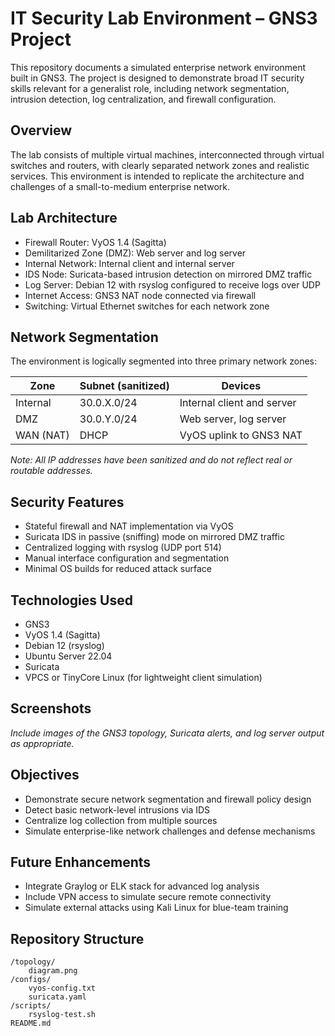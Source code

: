 # IT Security Lab Environment – GNS3 Project

This repository documents a simulated enterprise network environment built in GNS3. The project is designed to demonstrate broad IT security skills relevant for a generalist role, including network segmentation, intrusion detection, log centralization, and firewall configuration.

## Overview

The lab consists of multiple virtual machines, interconnected through virtual switches and routers, with clearly separated network zones and realistic services. This environment is intended to replicate the architecture and challenges of a small-to-medium enterprise network.

## Lab Architecture

- Firewall Router: VyOS 1.4 (Sagitta)
- Demilitarized Zone (DMZ): Web server and log server
- Internal Network: Internal client and internal server
- IDS Node: Suricata-based intrusion detection on mirrored DMZ traffic
- Log Server: Debian 12 with rsyslog configured to receive logs over UDP
- Internet Access: GNS3 NAT node connected via firewall
- Switching: Virtual Ethernet switches for each network zone

## Network Segmentation

The environment is logically segmented into three primary network zones:

| Zone        | Subnet (sanitized) | Devices                        |
|-------------|---------------------|---------------------------------|
| Internal    | 30.0.X.0/24         | Internal client and server      |
| DMZ         | 30.0.Y.0/24         | Web server, log server          |
| WAN (NAT)   | DHCP                | VyOS uplink to GNS3 NAT         |

*Note: All IP addresses have been sanitized and do not reflect real or routable addresses.*

## Security Features

- Stateful firewall and NAT implementation via VyOS
- Suricata IDS in passive (sniffing) mode on mirrored DMZ traffic
- Centralized logging with rsyslog (UDP port 514)
- Manual interface configuration and segmentation
- Minimal OS builds for reduced attack surface

## Technologies Used

- GNS3
- VyOS 1.4 (Sagitta)
- Debian 12 (rsyslog)
- Ubuntu Server 22.04
- Suricata
- VPCS or TinyCore Linux (for lightweight client simulation)

## Screenshots

_Include images of the GNS3 topology, Suricata alerts, and log server output as appropriate._

## Objectives

- Demonstrate secure network segmentation and firewall policy design
- Detect basic network-level intrusions via IDS
- Centralize log collection from multiple sources
- Simulate enterprise-like network challenges and defense mechanisms

## Future Enhancements

- Integrate Graylog or ELK stack for advanced log analysis
- Include VPN access to simulate secure remote connectivity
- Simulate external attacks using Kali Linux for blue-team training

## Repository Structure

```
/topology/
    diagram.png
/configs/
    vyos-config.txt
    suricata.yaml
/scripts/
    rsyslog-test.sh
README.md
```

